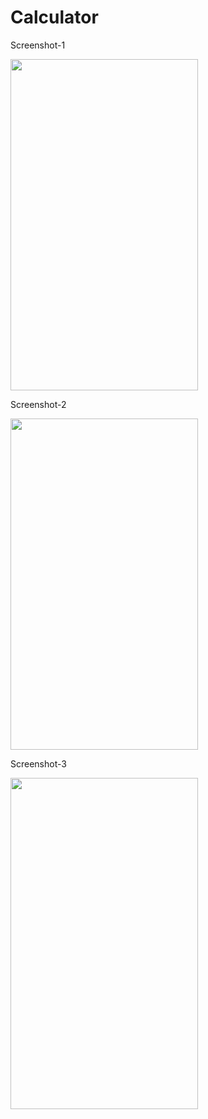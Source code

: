 # Calculator

Screenshot-1

<img src="https://user-images.githubusercontent.com/97502927/153275004-8f0df5a5-23ba-4ab3-bfe4-d7995166deda.png" width="300" height="530">

Screenshot-2

<img src="https://user-images.githubusercontent.com/97502927/153275141-3427e128-f39d-4888-96de-2f5c9189c476.png" width="300" height="530">

Screenshot-3

<img src="https://user-images.githubusercontent.com/97502927/153275178-9a2295e8-1408-420c-ac02-4e8646681c8c.png" width="300" height="530">

